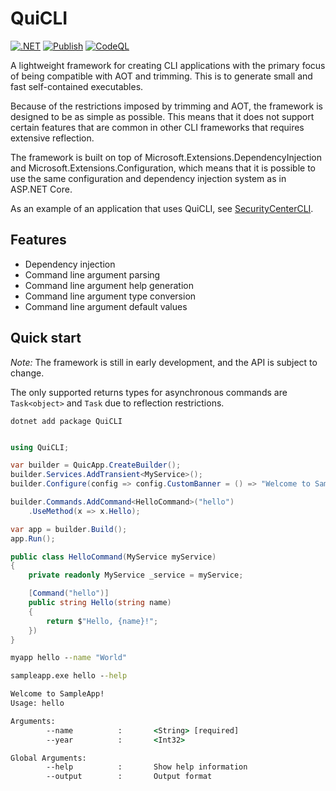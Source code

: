 # QuiCLI

[![.NET](https://github.com/FrodeHus/QuiCLI/actions/workflows/dotnet.yml/badge.svg)](https://github.com/FrodeHus/QuiCLI/actions/workflows/dotnet.yml)
[![Publish](https://github.com/FrodeHus/QuiCLI/actions/workflows/nuget.yml/badge.svg)](https://github.com/FrodeHus/QuiCLI/actions/workflows/nuget.yml)
[![CodeQL](https://github.com/FrodeHus/QuiCLI/actions/workflows/github-code-scanning/codeql/badge.svg)](https://github.com/FrodeHus/QuiCLI/actions/workflows/github-code-scanning/codeql)

A lightweight framework for creating CLI applications with the primary focus of being compatible with AOT and trimming. This is to generate small and fast self-contained executables.

Because of the restrictions imposed by trimming and AOT, the framework is designed to be as simple as possible. This means that it does not support certain features that are common in other CLI frameworks that requires extensive reflection.

The framework is built on top of Microsoft.Extensions.DependencyInjection and Microsoft.Extensions.Configuration, which means that it is possible to use the same configuration and dependency injection system as in ASP.NET Core.

As an example of an application that uses QuiCLI, see [SecurityCenterCLI](https://github.com/FrodeHus/SecurityCenterCLI).

## Features

- Dependency injection
- Command line argument parsing
- Command line argument help generation
- Command line argument type conversion
- Command line argument default values

## Quick start

_Note:_ The framework is still in early development, and the API is subject to change.

The only supported returns types for asynchronous commands are `Task<object>` and `Task` due to reflection restrictions.

`dotnet add package QuiCLI`

```csharp

using QuiCLI;

var builder = QuicApp.CreateBuilder();
builder.Services.AddTransient<MyService>();
builder.Configure(config => config.CustomBanner = () => "Welcome to SampleApp!");

builder.Commands.AddCommand<HelloCommand>("hello")
    .UseMethod(x => x.Hello);

var app = builder.Build();
app.Run();
```

```csharp
public class HelloCommand(MyService myService)
{
	private readonly MyService _service = myService;

	[Command("hello")]
	public string Hello(string name)
	{
		return $"Hello, {name}!";
	})
}
```

```cmd
myapp hello --name "World"
```

```cmd
sampleapp.exe hello --help

Welcome to SampleApp!
Usage: hello

Arguments:
        --name          :       <String> [required]
        --year          :       <Int32>

Global Arguments:
        --help          :       Show help information
        --output        :       Output format
```
